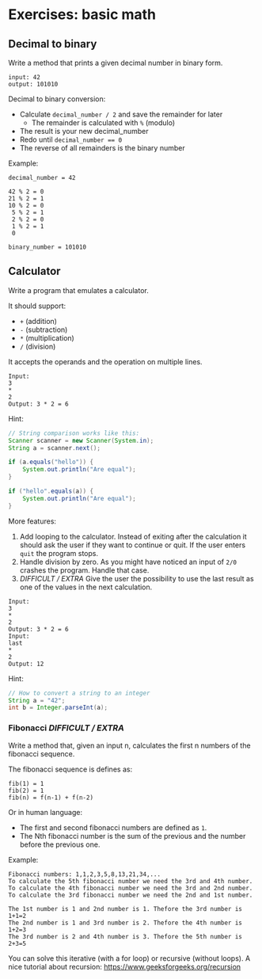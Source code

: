 # Exercises: basic math

## Decimal to binary

Write a method that prints a given decimal number in binary form.

```
input: 42
output: 101010
```

Decimal to binary conversion:
- Calculate `decimal_number / 2` and save the remainder for later
    - The remainder is calculated with `%` (modulo) 
- The result is your new decimal_number
- Redo until `decimal_number == 0`
- The reverse of all remainders is the binary number

Example:

```
decimal_number = 42

42 % 2 = 0
21 % 2 = 1
10 % 2 = 0
 5 % 2 = 1
 2 % 2 = 0
 1 % 2 = 1
 0 
 
binary_number = 101010
```

## Calculator

Write a program that emulates a calculator. 

It should support:
- ```+``` (addition)
- ```-``` (subtraction)
- ```*``` (multiplication)
- ```/``` (division)

It accepts the operands and the operation on multiple lines.

```
Input:
3
*
2
Output: 3 * 2 = 6
```

Hint:

```java
// String comparison works like this:
Scanner scanner = new Scanner(System.in);
String a = scanner.next();

if (a.equals("hello")) {
    System.out.println("Are equal");
}

if ("hello".equals(a)) {
    System.out.println("Are equal");
}
```

More features: 
1. Add looping to the calculator. Instead of exiting after the calculation it should ask the user if they want
   to continue or quit. If the user enters `quit` the program stops. 
2. Handle division by zero. As you might have noticed an input of `2/0` crashes the program. Handle that case.
3. *DIFFICULT / EXTRA* Give the user the possibility to use the last result as one of the values in the next calculation.

```
Input:
3
*
2
Output: 3 * 2 = 6
Input:
last
*
2
Output: 12
```

Hint: 

```java
// How to convert a string to an integer
String a = "42";
int b = Integer.parseInt(a);
```

### Fibonacci *DIFFICULT / EXTRA*

Write a method that, given an input n, calculates the first n numbers of the fibonacci sequence.

The fibonacci sequence is defines as: 

```
fib(1) = 1
fib(2) = 1
fib(n) = f(n-1) + f(n-2)
```

Or in human language:
- The first and second fibonacci numbers are defined as `1`.
- The Nth fibonacci number is the sum of the previous and the number before the previous one.

Example:

```
Fibonacci numbers: 1,1,2,3,5,8,13,21,34,...
To calculate the 5th fibonacci number we need the 3rd and 4th number.
To calculate the 4th fibonacci number we need the 3rd and 2nd number.
To calculate the 3rd fibonacci number we need the 2nd and 1st number.

The 1st number is 1 and 2nd number is 1. Thefore the 3rd number is 1+1=2
The 2nd number is 1 and 3rd number is 2. Thefore the 4th number is 1+2=3
The 3rd number is 2 and 4th number is 3. Thefore the 5th number is 2+3=5
```

You can solve this iterative (with a for loop) or recursive (without loops).
A nice tutorial about recursion: https://www.geeksforgeeks.org/recursion
